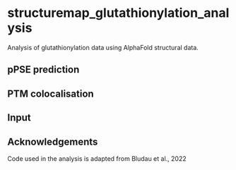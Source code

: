 # structuremap_glutathionylation_analysis
Analysis of glutathionylation data using AlphaFold structural data. 
## pPSE prediction 
## PTM colocalisation
## Input 
## Acknowledgements 
Code used in the analysis is adapted from Bludau et al., 2022
